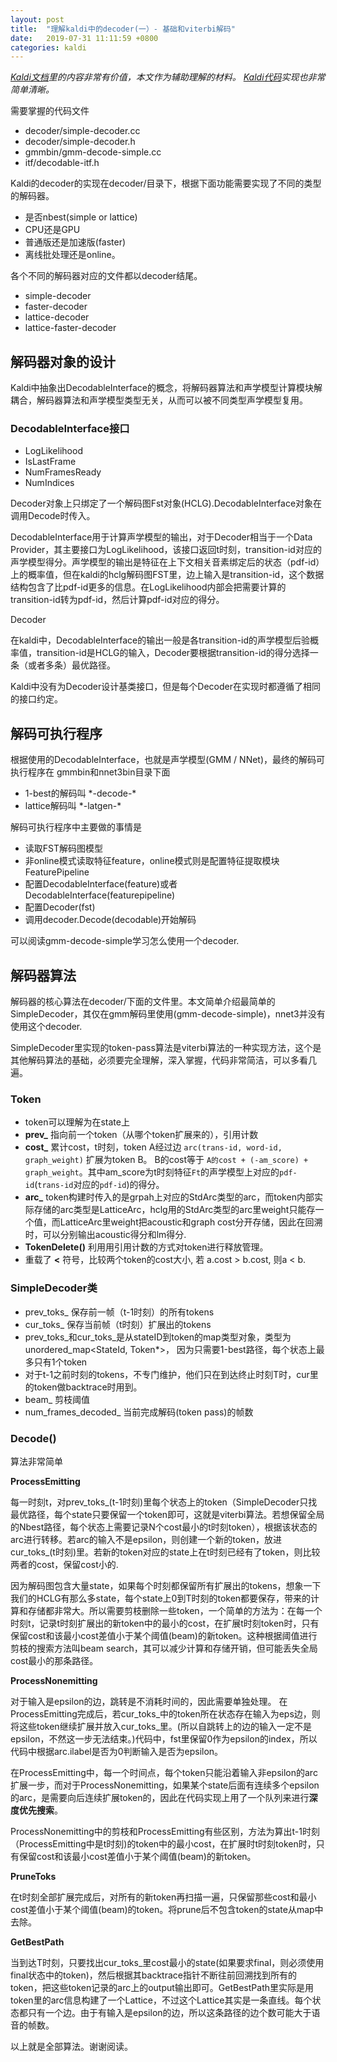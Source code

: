 ```yaml
---
layout: post
title:  "理解kaldi中的decoder(一）- 基础和viterbi解码"
date:   2019-07-31 11:11:59 +0800
categories: kaldi
---
```


*[Kaldi文档][kaldi-decoder-url]里的内容非常有价值，本文作为辅助理解的材料。 [Kaldi代码][kaldi-simple-decoder]实现也非常简单清晰。*

需要掌握的代码文件
* decoder/simple-decoder.cc
* decoder/simple-decoder.h
* gmmbin/gmm-decode-simple.cc
* itf/decodable-itf.h

Kaldi的decoder的实现在decoder/目录下，根据下面功能需要实现了不同的类型的解码器。
* 是否nbest(simple or lattice) 
* CPU还是GPU 
* 普通版还是加速版(faster)
* 离线批处理还是online。

各个不同的解码器对应的文件都以decoder结尾。
* simple-decoder
* faster-decoder
* lattice-decoder
* lattice-faster-decoder

## 解码器对象的设计

Kaldi中抽象出DecodableInterface的概念，将解码器算法和声学模型计算模块解耦合，解码器算法和声学模型类型无关，从而可以被不同类型声学模型复用。

### DecodableInterface接口
* LogLikelihood
* IsLastFrame
* NumFramesReady
* NumIndices

Decoder对象上只绑定了一个解码图Fst对象(HCLG).DecodableInterface对象在调用Decode时传入。

DecodableInterface用于计算声学模型的输出，对于Decoder相当于一个Data Provider，其主要接口为LogLikelihood，该接口返回t时刻，transition-id对应的声学模型得分。声学模型的输出是特征在上下文相关音素绑定后的状态（pdf-id）上的概率值，但在kaldi的hclg解码图FST里，边上输入是transition-id，这个数据结构包含了比pdf-id更多的信息。在LogLikelihood内部会把需要计算的transition-id转为pdf-id，然后计算pdf-id对应的得分。

Decoder

在kaldi中，DecodableInterface的输出一般是各transition-id的声学模型后验概率值，transition-id是HCLG的输入，Decoder要根据transition-id的得分选择一条（或者多条）最优路径。

Kaldi中没有为Decoder设计基类接口，但是每个Decoder在实现时都遵循了相同的接口约定。


## 解码可执行程序

根据使用的DecodableInterface，也就是声学模型(GMM / NNet)，最终的解码可执行程序在 gmmbin和nnet3bin目录下面
* 1-best的解码叫 \*-decode-\*
* lattice解码叫 \*-latgen-\*

解码可执行程序中主要做的事情是
* 读取FST解码图模型
* 非online模式读取特征feature，online模式则是配置特征提取模块FeaturePipeline
* 配置DecodableInterface(feature)或者DecodableInterface(featurepipeline)
* 配置Decoder(fst)
* 调用decoder.Decode(decodable)开始解码

可以阅读gmm-decode-simple学习怎么使用一个decoder.

## 解码器算法
解码器的核心算法在decoder/下面的文件里。本文简单介绍最简单的SimpleDecoder，其仅在gmm解码里使用(gmm-decode-simple)，nnet3并没有使用这个decoder. 

SimpleDecoder里实现的token-pass算法是viterbi算法的一种实现方法，这个是其他解码算法的基础，必须要完全理解，深入掌握，代码非常简洁，可以多看几遍。

### Token 

* token可以理解为在state上
* **prev_** 指向前一个token（从哪个token扩展来的），引用计数
* **cost_** 累计cost，t时刻，token A经过边 `arc(trans-id, word-id, graph_weight)` 扩展为token B。 B的cost等于 `A的cost + (-am_score) + graph_weight`。其中am_score为t时刻特征`Ft`的声学模型上对应的`pdf-id`(`trans-id`对应的`pdf-id`)的得分。
* **arc_** token构建时传入的是grpah上对应的StdArc类型的arc，而token内部实际存储的arc类型是LatticeArc，hclg用的StdArc类型的arc里weight只能存一个值，而LatticeArc里weight把acoustic和graph cost分开存储，因此在回溯时，可以分别输出acoustic得分和lm得分.
* **TokenDelete()** 利用用引用计数的方式对token进行释放管理。
* 重载了 **<** 符号，比较两个token的cost大小, 若 a.cost > b.cost, 则a < b.

### SimpleDecoder类
* prev_toks_ 保存前一帧（t-1时刻）的所有tokens
* cur_toks_ 保存当前帧（t时刻）扩展出的tokens
* prev_toks_和cur_toks_是从stateID到token的map类型对象，类型为unordered_map<StateId, Token*>， 因为只需要1-best路径，每个状态上最多只有1个token
* 对于t-1之前时刻的tokens，不专门维护，他们只在到达终止时刻T时，cur里的token做backtrace时用到。
* beam_ 剪枝阈值
* num_frames_decoded_ 当前完成解码(token pass)的帧数


### Decode()

算法非常简单

**ProcessEmitting**

每一时刻t，对prev_toks_(t-1时刻)里每个状态上的token（SimpleDecoder只找最优路径，每个state只要保留一个token即可，这就是viterbi算法。若想保留全局的Nbest路径，每个状态上需要记录N个cost最小的t时刻token），根据该状态的arc进行转移。若arc的输入不是epsilon，则创建一个新的token，放进cur_toks_(t时刻)里。若新的token对应的state上在t时刻已经有了token，则比较两者的cost，保留cost小的.

因为解码图包含大量state，如果每个时刻都保留所有扩展出的tokens，想象一下我们的HCLG有那么多state，每个state上0到T时刻的token都要保存，带来的计算和存储都非常大。所以需要剪枝删除一些token，一个简单的方法为：在每一个时刻t，记录t时刻扩展出的新token中的最小的cost，在扩展t时刻token时，只有保留cost和该最小cost差值小于某个阈值(beam)的新token。这种根据阈值进行剪枝的搜索方法叫beam search，其可以减少计算和存储开销，但可能丢失全局cost最小的那条路径。


**ProcessNonemitting**

对于输入是epsilon的边，跳转是不消耗时间的，因此需要单独处理。 在ProcessEmitting完成后，若cur_toks_中的token所在状态存在输入为eps边，则将这些token继续扩展并放入cur_toks_里。(所以自跳转上的边的输入一定不是epsilon，不然这一步无法结束。)代码中，fst里保留0作为epsilon的index，所以代码中根据arc.ilabel是否为0判断输入是否为epsilon。

在ProcessEmitting中，每一个时间点，每个token只能沿着输入非epsilon的arc扩展一步，而对于ProcessNonemitting，如果某个state后面有连续多个epsilon的arc，是需要向后连续扩展token的，因此在代码实现上用了一个队列来进行**深度优先搜索**。

ProcessNonemitting中的剪枝和ProcessEmitting有些区别，方法为算出t-1时刻（ProcessEmitting中是t时刻)的token中的最小cost，在扩展时t时刻token时，只有保留cost和该最小cost差值小于某个阈值(beam)的新token。

**PruneToks**

在t时刻全部扩展完成后，对所有的新token再扫描一遍，只保留那些cost和最小cost差值小于某个阈值(beam)的token。将prune后不包含token的state从map中去除。

**GetBestPath**

当到达T时刻，只要找出cur_toks_里cost最小的state(如果要求final，则必须使用final状态中的token)，然后根据其backtrace指针不断往前回溯找到所有的token，把这些token记录的arc上的output输出即可。GetBestPath里实际是用token里的arc信息构建了一个Lattice，不过这个Lattice其实是一条直线。每个状态都只有一个边。由于有输入是epsilon的边，所以这条路径的边个数可能大于语音的帧数。

以上就是全部算法。谢谢阅读。


[kaldi-decoder-url]: http://kaldi-asr.org/doc/decoders.html
[kaldi-simple-decoder]: https://github.com/kaldi-asr/kaldi/src/decoder/simple-decoder.cc